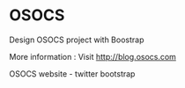 OSOCS
=====

Design OSOCS project with Boostrap 

More information :
Visit http://blog.osocs.com


OSOCS website - twitter bootstrap
